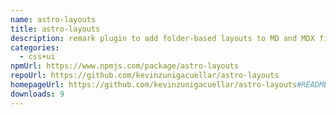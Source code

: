 ```yaml
---
name: astro-layouts
title: astro-layouts
description: remark plugin to add folder-based layouts to MD and MDX files in Astro
categories:
  - css+ui
npmUrl: https://www.npmjs.com/package/astro-layouts
repoUrl: https://github.com/kevinzunigacuellar/astro-layouts
homepageUrl: https://github.com/kevinzunigacuellar/astro-layouts#README
downloads: 9
---
```

